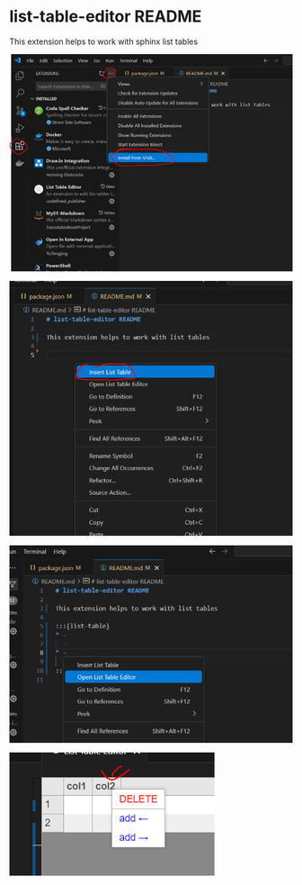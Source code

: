 # list-table-editor README

This extension helps to work with sphinx list tables

![img](./img/image%201.png)

![img](./img/image%202.png)

![img](./img/image%203.png)

![img](./img/image%204.png)